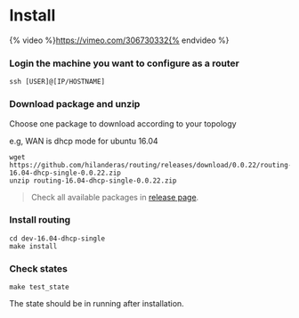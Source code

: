 # Install
{% video %}https://vimeo.com/306730332{% endvideo %}

### Login the machine you want to configure as a router
``` 
ssh [USER]@[IP/HOSTNAME]
```

### Download package and unzip
Choose one package to download according to your topology

e.g, WAN is dhcp mode for ubuntu 16.04
``` 
wget https://github.com/hilanderas/routing/releases/download/0.0.22/routing-16.04-dhcp-single-0.0.22.zip
unzip routing-16.04-dhcp-single-0.0.22.zip
```

> Check all available packages in [release page](https://github.com/elespejo/routing/releases).

### Install routing
``` 
cd dev-16.04-dhcp-single
make install
```


### Check states
``` 
make test_state
```

The state should be in running after installation.
